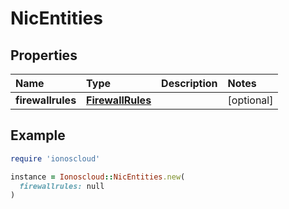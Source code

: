 # NicEntities

## Properties

| Name | Type | Description | Notes |
| :--- | :--- | :--- | :--- |
| **firewallrules** | [**FirewallRules**](firewallrules.md) |  | \[optional\] |

## Example

```ruby
require 'ionoscloud'

instance = Ionoscloud::NicEntities.new(
  firewallrules: null
)
```


